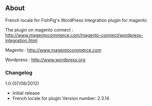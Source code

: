 ## About

French locale for FishPig's WordPress Integration plugin for magento

The plugin on magento connect :
http://www.magentocommerce.com/magento-connect/wordpress-integration.html

Magento :
http://www.magentocommerce.com

Wordpress :
http://www.wordpress.org

### Changelog

1.0 (07/08/2012)
- Initial release
- French locale for plugin Version number: 2.3.14